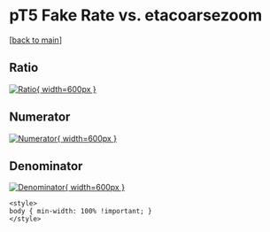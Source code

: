 # pT5 Fake Rate vs. etacoarsezoom

[[back to main](./)]



## Ratio

[![Ratio](../mtv/var/pT5_fakerate_etacoarsezoom.png){ width=600px }](../mtv/var/pT5_fakerate_etacoarsezoom.pdf)

## Numerator

[![Numerator](../mtv/num/pT5_fakerate_etacoarsezoom_num.png){ width=600px }](../mtv/num/pT5_fakerate_etacoarsezoom_num.pdf)

## Denominator

[![Denominator](../mtv/den/pT5_fakerate_etacoarsezoom_den.png){ width=600px }](../mtv/den/pT5_fakerate_etacoarsezoom_den.pdf)


``` {=html}
<style>
body { min-width: 100% !important; }
</style>
```

